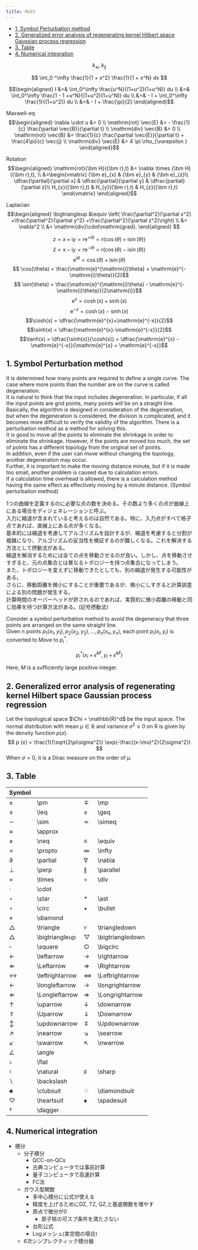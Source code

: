 ```yaml
---
title: Math
---
```


- [1. Symbol Perturbation method](#1-symbol-perturbation-method)
- [2. Generalized error analysis of regenerating kernel Hilbert space Gaussian process regression](#2-generalized-error-analysis-of-regenerating-kernel-hilbert-space-gaussian-process-regression)
- [3. Table](#3-table)
- [4. Numerical integration](#4-numerical-integration)

$$ k_{\preceq}, k_{\parallel} $$

$$ \int_0 ^\infty \frac{1}{1 + x^2} \frac{1}{1 + x^N} dx $$

$$\begin{aligned}
  I
  &=& \int_0^\infty \frac{u^N}{(1+u^2)(1+u^N)} du \\
  &=& \int_0^\infty \frac{1 - 1 +u^N}{(1+u^2)(1+u^N)} du \\
  &=& - I + \int_0^\infty \frac{1}{(1+u^2)} du \\
  &=& - I + \frac{\pi}{2}
\end{aligned}$$

Maxwell-eq
$$\begin{aligned}
  \nabla \cdot u &= 0 \\
  \mathrm{rot} \vec{E} &= - \frac{1}{c} \frac{\partial \vec{B}}{\partial t} \\
  \mathrm{div} \vec{B} &= 0 \\
  \mathrm{rot} \vec{B} &= \frac{1}{c} \frac{\partial \vec{E}}{\partial t} + \frac{4\pi}{c} \vec{j} \\
  \mathrm{div} \vec{E} &= 4 \pi \rho_{\varepsilon }
\end{aligned}$$

Rotation
$$\begin{aligned}
  \mathrm{rot}{\bm H}({\bm r},t)
  &= \nabla \times {\bm H}({\bm r},t), \\
  &=\begin{vmatrix}
    {\bm e}_{x} & {\bm e}_{y} & {\bm e}_{z}\\
    \dfrac{\partial}{\partial x} & \dfrac{\partial}{\partial y} & \dfrac{partial}{\partial z}\\
    H_{x}({\bm r},t) & H_{y}({\bm r},t) & H_{z}({\bm r},t)
  \end{vmatrix}
\end{aligned}$$

Laplacian
$$\begin{aligned}
  \bigtriangleup
  &\equiv \left( \frac{\partial^2}{\partial x^2} +\frac{\partial^2}{\partial y^2} +\frac{\partial^2}{\partial z^2}\right) \\
  &= \nabla^2 \\
  &= \mathrm{div}\cdot\mathrm{grad}.
\end{aligned} $$

$$ z = x+\mathrm{i}y = r\mathrm{e}^{+\mathrm{i}\theta} = r\left(\cos(\theta) + \mathrm{i}\sin(\theta)\right)$$
$$ \bar z = x - \mathrm{i}y = r\mathrm{e}^{-\mathrm{i}\theta} = r\left(\cos(\theta) - \mathrm{i}\sin(\theta)\right)$$
$$ \mathrm{e}^{\mathrm{i}\theta} = \cos(\theta) + \mathrm{i}\sin(\theta)$$
$$ \cos(\theta) = \frac{\mathrm{e}^{\mathrm{i}\theta} + \mathrm{e}^{-\mathrm{i}\theta}}{2}$$
$$ \sin(\theta) = \frac{\mathrm{e}^{\mathrm{i}\theta} - \mathrm{e}^{-\mathrm{i}\theta}}{2\mathrm{i}}$$
$$\mathrm{e}^{x} = \cosh(x)+\sinh(x)$$
$$\mathrm{e}^{-x} = \cosh(x)-\sinh(x)$$
$$\cosh(x) = \dfrac{\mathrm{e}^{x}+\mathrm{e}^{-x}}{2}$$
$$\sinh(x) = \dfrac{\mathrm{e}^{x}-\mathrm{e}^{-x}}{2}$$
$$\tanh(x) = \dfrac{\sinh(x)}{\cosh(x)} = \dfrac{\mathrm{e}^{x} - \mathrm{e}^{-x}}{\mathrm{e}^{x} + \mathrm{e}^{-x}}$$

## 1. Symbol Perturbation method

It is determined how many points are required to define a single curve. The case where more points than the number are on the curve is called degeneration.  
It is natural to think that the input includes degeneration. In particular, if all the input points are grid points, many points will be on a straight line.  
Basically, the algorithm is designed in consideration of the degeneration, but when the degeneration is considered, the division is complicated, and it becomes more difficult to verify the validity of the algorithm. There is a perturbation method as a method for solving this.  
It is good to move all the points to eliminate the shrinkage in order to eliminate the shrinkage. However, if the points are moved too much, the set of points has a different topology from the original set of points.  
In addition, even if the user can move without changing the topology, another degeneration may occur.  
Further, it is important to make the moving distance minute, but if it is made too small, another problem is caused due to calculation errors.  
If a calculation time overhead is allowed, there is a calculation method having the same effect as effectively moving by a minute distance. (Symbol perturbation method)  

1つの曲線を定義するのに必要な点の数を決める。その数より多くの点が曲線上にある場合をディジェネレーションと呼ぶ。  
入力に縮退が含まれていると考えるのは自然である。特に、入力点がすべて格子点であれば、直線上にある点が多くなる。  
基本的には縮退を考慮してアルゴリズムを設計するが、縮退を考慮すると分割が複雑になり、アルゴリズムの妥当性を検証するのが難しくなる。これを解決する方法として摂動法がある。  
縮退を解消するためには全ての点を移動させるのが良い。しかし、点を移動させすぎると、元の点集合とは異なるトポロジーを持つ点集合になってしまう。  
また、トポロジーを変えずに移動できたとしても、別の縮退が発生する可能性がある。  
さらに、移動距離を微小にすることが重要であるが、微小にしすぎると計算誤差による別の問題が発生する。  
計算時間のオーバーヘッドが許されるのであれば、実質的に微小距離の移動と同じ効果を持つ計算方法がある。(記号摂動法）  

Consider a symbol perturbation method to avoid the degeneracy that three points are arranged on the same straight line.  
Given n points $p_1(x_1,y_1),p_2(x_2,y_2),...,p_n(x_n,y_n)$, each point $p_i(x_i,y_i)$ is converted to Move to $p_i^*$.  
  
$$ p_i^* (x_i + \epsilon^{M^i}, y_i + \epsilon^{M^i}) $$
  
Here, $M$ is a sufficiently large positive integer.  

## 2. Generalized error analysis of regenerating kernel Hilbert space Gaussian process regression

Let the topological space $\Chi = \mathbb{R}^d$ be the input space. The normal distribution with mean $\mu\in\mathbb{R}$ and variance $\sigma^2\ge0$ on R is given by the density function $p(x)$.
$$ p (x) = \frac{1}{\sqrt{2\pi\sigma^2}} \exp(-\frac{(x-\mu)^2}{2\sigma^2}) $$
When $\sigma = 0$, it is a Dirac measure on the order of $\mu$.

## 3. Table

| Symbol            |                 |                    |                  |
| ----------------- | --------------- | ------------------ | ---------------- |
| $\pm$             | \pm             | $\mp$              | \mp              |
| $\leq$            | \leq            | $\geq$             | \geq             |
| $\sim$            | \sim            | $\simeq$           | \simeq           |
| $\approx$         | \approx         |                    |                  |
| $\neq$            | \neq            | $\equiv$           | \equiv           |
| $\propto$         | \propto         | $\infty$           | \infty           |
| $\partial$        | \partial        | $\nabla$           | \nabla           |
| $\perp$           | \perp           | $\parallel$        | \parallel        |
| $\times$          | \times          | $\div$             | \div             |
| $\cdot$           | \cdot           |                    |                  |
| $\star$           | \star           | $\ast$             | \ast             |
| $\circ$           | \circ           | $\bullet$          | \bullet          |
| $\diamond$        | \diamond        |                    |                  |
| $\triangle$       | \triangle       | $\triangledown$    | \triangledown    |
| $\bigtriangleup$  | \bigtriangleup  | $\bigtriangledown$ | \bigtriangledown |
| $\square$         | \square         | $\bigcirc$         | \bigcirc         |
| $\leftarrow$      | \leftarrow      | $\rightarrow$      | \rightarrow      |
| $\Leftarrow$      | \Leftarrow      | $\Rightarrow$      | \Rightarrow      |
| $\leftrightarrow$ | \leftrightarrow | $\Leftrightarrow$  | \Leftrightarrow  |
| $\longleftarrow$  | \longleftarrow  | $\longrightarrow$  | \longrightarrow  |
| $\Longleftarrow$  | \Longleftarrow  | $\Longrightarrow$  | \Longrightarrow  |
| $\uparrow$        | \uparrow        | $\downarrow$       | \downarrow       |
| $\Uparrow$        | \Uparrow        | $\Downarrow$       | \Downarrow       |
| $\updownarrow$    | \updownarrow    | $\Updownarrow$     | \Updownarrow     |
| $\nearrow$        | \nearrow        | $\searrow$         | \searrow         |
| $\swarrow$        | \swarrow        | $\nwarrow$         | \nwarrow         |
| $\angle$          | \angle          |                    |                  |
| $\flat$           | \flat           |                    |                  |
| $\natural$        | \natural        | $\sharp$           | \sharp           |
| $\backslash$      | \backslash      |                    |                  |
| $\clubsuit$       | \clubsuit       | $\diamondsuit$     | \diamondsuit     |
| $\heartsuit$      | \heartsuit      | $\spadesuit$       | \spadesuit       |
| $\dagger$         | \dagger         |

## 4. Numerical integration

- 積分
  - 分子積分
    - QCC-on-QCs
    - 古典コンピュータでは事前計算
    - 量子コンピュータで高速計算
    - FC法
  - ガウス型関数
    - 多中心積分に公式が使える
    - 精度を上げるためにDZ, TZ, QZ,と基底関数を増やす
    - 原点で微分が0
      - 原子核の可スプ条件を満たさない
    - 台形公式
    - Logメッシュ(実空間の場合)
  - 6次シンプレクティック積分器
